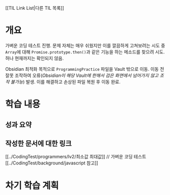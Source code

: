 [[TIL Link List|다른 TIL 목록]]
# 개요
가벼운 코딩 테스트 진행. 문제 자체는 매우 쉬웠지만 이를 깔끔하게 고쳐보려는 시도 중 `Array`에 대해 `Promise.prototype.then()`과 같은 기능을 하는 메소드를 찾으려 시도. 허나 현재까지는 확인되지 않음.

Obsidian 최적화 목적으로 `ProgrammingPractice` 파일을 Vault 밖으로 이동. 이동 전 잘못 조작하여 오류(*Obsidian이 해당 Vault에 한해서 검은 화면에서 넘어가지 않고 조작 불가능*) 발생. 이를 해결하고 손상된 파일 복원 후 이동 완료.

# 학습 내용
## 성과 요약

## 작성한 문서에 대한 링크
[[../CodingTest/programmers/lv2/최소값 최대값]] // 가벼운 코딩 테스트
[[../CodingTest/background/javascript 참고]]

# 차기 학습 계획